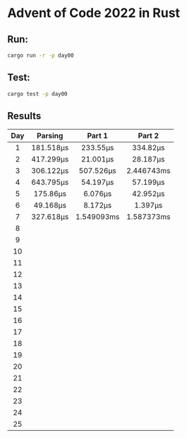 # Advent of Code 2022 in Rust

## Run:

```bash
cargo run -r -p day00
```

## Test:

```bash
cargo test -p day00
```

## Results

|  Day  |  Parsing  |   Part 1   |   Part 2   |
| :---: | :-------: | :--------: | :--------: |
|   1   | 181.518µs |  233.55µs  |  334.82µs  |
|   2   | 417.299µs |  21.001µs  |  28.187µs  |
|   3   | 306.122µs | 507.526µs  | 2.446743ms |
|   4   | 643.795µs |  54.197µs  |  57.199µs  |
|   5   | 175.86µs  |  6.076µs   |  42.952µs  |
|   6   | 49.168µs  |  8.172µs   |  1.397µs   |
|   7   | 327.618µs | 1.549093ms | 1.587373ms |
|   8   |           |            |            |
|   9   |           |            |            |
|  10   |           |            |            |
|  11   |           |            |            |
|  12   |           |            |            |
|  13   |           |            |            |
|  14   |           |            |            |
|  15   |           |            |            |
|  16   |           |            |            |
|  17   |           |            |            |
|  18   |           |            |            |
|  19   |           |            |            |
|  20   |           |            |            |
|  21   |           |            |            |
|  22   |           |            |            |
|  23   |           |            |            |
|  24   |           |            |            |
|  25   |           |            |            |


